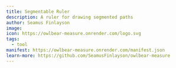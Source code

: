```yaml
---
title: Segmentable Ruler
description: A ruler for drawing segmented paths
author: Seamus Finlayson
image:
icon: https://owlbear-measure.onrender.com/logo.svg
tags:
  - tool
manifest: https://owlbear-measure.onrender.com/manifest.json
learn-more: https://github.com/SeamusFinlayson/owlbear-measure
---
```


